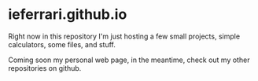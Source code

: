 # ieferrari.github.io

Right now in this repository I'm just hosting a few small projects, simple calculators, some files, and stuff.

Coming soon my personal web page,
in the meantime, check out my other repositories on github.
